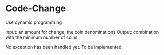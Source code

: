 # Code-Change

Use dynamic programming

Input: an amount for change; the coin denominations
Output: combination with the minimum number of coins

No exception has been handled yet. To be implemented.
